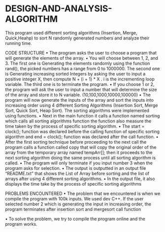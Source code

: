 # DESIGN-AND-ANALYSIS-ALGORITHM
This program used different sorting algorithms (Insertion, Merge, Quick,Heahp) to sort N randomly generated numbers and analyze their running time.

CODE STRUCTURE
• The program asks the user to choose a program that will generate the
elements of the array.
• You will choose between 1, 2, and 3. The first one is Generating the elements
randomly using the function rand(), the picked numbers has a range from 0
to 1000000. The second one is Generating increasing sorted Integers by
asking the user to input a positive integer X, then compute N + (i + 1) * X . i
is the incrementing loop variable. The third one is to terminate the program.
• If you choose 1 or 2, the program will ask the user to input a number that will
determine the size of the array and store it to N variable.
(10,100,1000,10000,100000)
• The program will now generate the inputs of the array and sort the inputs
into increasing order using 4 different Sorting Algorithms (Insertion Sort,
Merge Sort, Quick Sort, Heap Sort). The sorting algorithms were
implemented using functions.
• Next in the main function it calls a function named sorting which calls all
sorting algorithms function the function also measure the time taken by the
process of specific sorting algorithm.
• The start = clock(); function was declared before the calling function of
specific sorting algorithm and end = clock(); function was declared after the
call function.
• After the first sorting technique before proceeding to the next call the
program calls a function called copy that will copy the original order of the
array from the temporary array named tempArr[]; then it proceeds to the
next sorting algorithm doing the same process until all sorting algorithm is
called.
• The program will only terminate if you input number 3 when the program
asks for selection.
• The output is outputted in an output file “README.txt” that shows the List
of Array before sorting and the list of arrays after using 4 different sorting
algorithms.
• In the output file, it also displays the time take by the process of specific
sorting algorithms

PROBLEMS ENCOUNTERED
• The problem that we encountered is when we compile the program with 100k inputs. We
used dev C++. If the user selected number 2 which is generating the input in increasing
order, the program terminates after insertion sort and mergesort call function

• To solve the problem, we try to compile the program online and the program
works.
